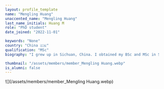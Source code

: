 ```yaml
---
layout: profile_template
name: "Mengling Huang"
unaccented_name: "Mengling Huang"
last_name_initials: Huang M
role: "PhD student"
date_joined: "2022-11-01"

keywords: "None"
country: "China 🇨🇳"
qualification: "MSc"
biography: "I grew up in Sichuan, China. I obtained my BSc and MSc in Shanghai Jiao Tong University. During my bachelor and master’s study, I spent much time working with zebrafish. And my master project was focused on the role of transcription factors during hematopoietic development. In November 2022, I joined Marco’s group as a CSC-scholarship PhD student, mainly working on establishing a senescence reporter killifish model. In my spare time I like to paint and play video games."

thumbnail: "/assets/members/member_Mengling Huang.webp"
is_alumni: false
---
```


 ![](/assets/members/member_Mengling Huang.webp)

 